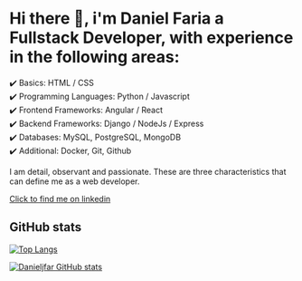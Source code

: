 # Hi there 👋, i'm Daniel Faria a Fullstack Developer, with experience in the following areas:

✔️ Basics: HTML / CSS</br> 
✔️ Programming Languages: Python / Javascript</br> 
✔️ Frontend Frameworks: Angular / React</br> 
✔️ Backend Frameworks: Django / NodeJs / Express</br> 
✔️ Databases: MySQL, PostgreSQL, MongoDB</br> 
✔️ Additional: Docker, Git, Github</br> 

I am detail, observant and passionate. These are three characteristics that can define me as a web developer.

[Click to find me on linkedin](https://www.linkedin.com/in/danjfar/)

## GitHub stats


[![Top Langs](https://github-readme-stats.vercel.app/api/top-langs/?username=danieljfar&layout=compact&theme=radical)](https://github.com/danieljfar/github-readme-stats)

[![Danieljfar GitHub stats](https://github-readme-stats.vercel.app/api?username=danieljfar&include_all_commits=true&count_private=true&show_icons=true&theme=radical)](https://github.com/danieljfar/github-readme-stats)
